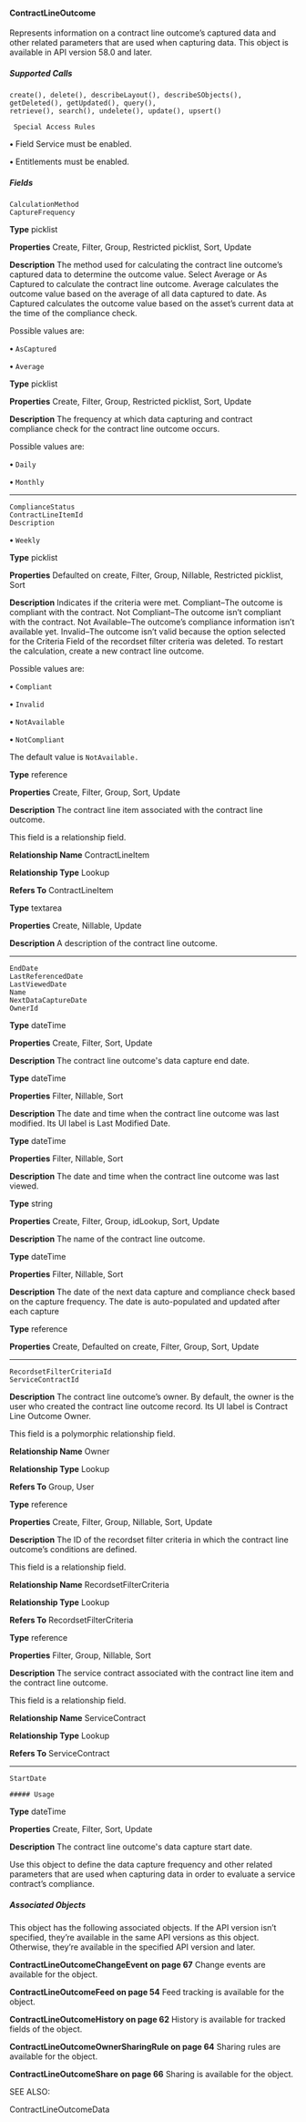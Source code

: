 #### ContractLineOutcome

Represents information on a contract line outcome’s captured data and other related parameters that are used when capturing data.
This object is available in API version 58.0 and later.

##### Supported Calls
```
create(), delete(), describeLayout(), describeSObjects(), getDeleted(), getUpdated(), query(),
retrieve(), search(), undelete(), update(), upsert()

 Special Access Rules

```
**•** Field Service must be enabled.

**•** Entitlements must be enabled.

##### Fields

```
CalculationMethod
CaptureFrequency

```

**Type**
picklist

**Properties**
Create, Filter, Group, Restricted picklist, Sort, Update

**Description**
The method used for calculating the contract line outcome’s captured data to determine
the outcome value. Select Average or As Captured to calculate the contract line
outcome. Average calculates the outcome value based on the average of all data captured
to date. As Captured calculates the outcome value based on the asset’s current data at
the time of the compliance check.

Possible values are:

**•** `AsCaptured`

**•** `Average`

**Type**
picklist

**Properties**
Create, Filter, Group, Restricted picklist, Sort, Update

**Description**
The frequency at which data capturing and contract compliance check for the contract line
outcome occurs.

Possible values are:

**•** `Daily`

**•** `Monthly`


-----

```
ComplianceStatus
ContractLineItemId
Description

```


**•** `Weekly`

**Type**
picklist

**Properties**
Defaulted on create, Filter, Group, Nillable, Restricted picklist, Sort

**Description**
Indicates if the criteria were met. Compliant–The outcome is compliant with the contract.
Not Compliant–The outcome isn’t compliant with the contract. Not Available–The outcome’s
compliance information isn’t available yet. Invalid–The outcome isn’t valid because the
option selected for the Criteria Field of the recordset filter criteria was deleted. To restart the
calculation, create a new contract line outcome.

Possible values are:

**•** `Compliant`

**•** `Invalid`

**•** `NotAvailable`

**•** `NotCompliant`

The default value is `NotAvailable.`

**Type**
reference

**Properties**
Create, Filter, Group, Sort, Update

**Description**
The contract line item associated with the contract line outcome.

This field is a relationship field.

**Relationship Name**
ContractLineItem

**Relationship Type**
Lookup

**Refers To**
ContractLineItem

**Type**
textarea

**Properties**
Create, Nillable, Update

**Description**
A description of the contract line outcome.


-----

```
EndDate
LastReferencedDate
LastViewedDate
Name
NextDataCaptureDate
OwnerId

```

**Type**
dateTime

**Properties**
Create, Filter, Sort, Update

**Description**
The contract line outcome's data capture end date.

**Type**
dateTime

**Properties**
Filter, Nillable, Sort

**Description**
The date and time when the contract line outcome was last modified. Its UI label is Last
Modified Date.

**Type**
dateTime

**Properties**
Filter, Nillable, Sort

**Description**
The date and time when the contract line outcome was last viewed.

**Type**
string

**Properties**
Create, Filter, Group, idLookup, Sort, Update

**Description**
The name of the contract line outcome.

**Type**
dateTime

**Properties**
Filter, Nillable, Sort

**Description**
The date of the next data capture and compliance check based on the capture frequency.
The date is auto-populated and updated after each capture

**Type**
reference

**Properties**
Create, Defaulted on create, Filter, Group, Sort, Update


-----

```
RecordsetFilterCriteriaId
ServiceContractId

```

**Description**
The contract line outcome’s owner. By default, the owner is the user who created the contract
line outcome record. Its UI label is Contract Line Outcome Owner.

This field is a polymorphic relationship field.

**Relationship Name**
Owner

**Relationship Type**
Lookup

**Refers To**
Group, User

**Type**
reference

**Properties**
Create, Filter, Group, Nillable, Sort, Update

**Description**
The ID of the recordset filter criteria in which the contract line outcome’s conditions are
defined.

This field is a relationship field.

**Relationship Name**
RecordsetFilterCriteria

**Relationship Type**
Lookup

**Refers To**
RecordsetFilterCriteria

**Type**
reference

**Properties**
Filter, Group, Nillable, Sort

**Description**
The service contract associated with the contract line item and the contract line outcome.

This field is a relationship field.

**Relationship Name**
ServiceContract

**Relationship Type**
Lookup

**Refers To**
ServiceContract


-----

```
StartDate

##### Usage

```

**Type**
dateTime

**Properties**
Create, Filter, Sort, Update

**Description**
The contract line outcome's data capture start date.


Use this object to define the data capture frequency and other related parameters that are used when capturing data in order to evaluate
a service contract’s compliance.

##### Associated Objects

This object has the following associated objects. If the API version isn’t specified, they’re available in the same API versions as this object.
Otherwise, they’re available in the specified API version and later.

**ContractLineOutcomeChangeEvent on page 67**
Change events are available for the object.

**ContractLineOutcomeFeed on page 54**
Feed tracking is available for the object.

**ContractLineOutcomeHistory on page 62**
History is available for tracked fields of the object.

**ContractLineOutcomeOwnerSharingRule on page 64**
Sharing rules are available for the object.

**ContractLineOutcomeShare on page 66**
Sharing is available for the object.

SEE ALSO:

ContractLineOutcomeData
